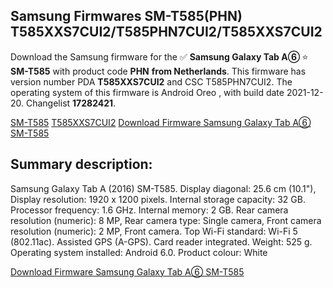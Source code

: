 <h2>Samsung Firmwares SM-T585(PHN) T585XXS7CUI2/T585PHN7CUI2/T585XXS7CUI2</h2>
Download the Samsung firmware for the ✅ <strong>Samsung Galaxy Tab A⑥ </strong> ⭐ <strong>SM-T585</strong> with product code <strong>PHN</strong> <strong> from Netherlands</strong>. This firmware has version number PDA <strong>T585XXS7CUI2</strong> and CSC T585PHN7CUI2. The operating system of this firmware is Android Oreo , with build date 2021-12-20. Changelist <strong>17282421</strong>.

[SM-T585](https://samfirm.shop/samsung/model/SM-T585)
[T585XXS7CUI2](https://samfirm.shop/samsung/pda/T585XXS7CUI2)
[Download Firmware Samsung Galaxy Tab A⑥ SM-T585](https://samfirm.shop/samsung/firmware/484118)
<h2>Summary description:</h2>
<p>Samsung Galaxy Tab A (2016) SM-T585. Display diagonal: 25.6 cm (10.1"), Display resolution: 1920 x 1200 pixels. Internal storage capacity: 32 GB. Processor frequency: 1.6 GHz. Internal memory: 2 GB. Rear camera resolution (numeric): 8 MP, Rear camera type: Single camera, Front camera resolution (numeric): 2 MP, Front camera. Top Wi-Fi standard: Wi-Fi 5 (802.11ac). Assisted GPS (A-GPS). Card reader integrated. Weight: 525 g. Operating system installed: Android 6.0. Product colour: White</p>


[Download Firmware Samsung Galaxy Tab A⑥ SM-T585](https://samfirm.shop/samsung/firmware/484118)

